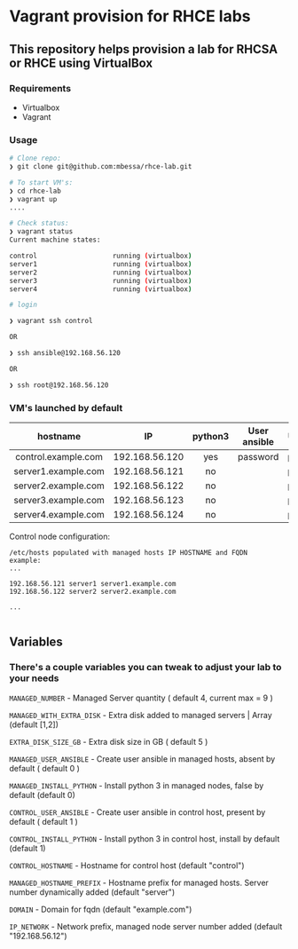 # Vagrant provision for RHCE labs

## This repository helps provision a lab for RHCSA or RHCE using VirtualBox

### **Requirements**

* Virtualbox
* Vagrant

### **Usage**

```bash
# Clone repo:
❯ git clone git@github.com:mbessa/rhce-lab.git

# To start VM's:
❯ cd rhce-lab
❯ vagrant up
....

# Check status:
❯ vagrant status
Current machine states:

control                   running (virtualbox)
server1                   running (virtualbox)
server2                   running (virtualbox)
server3                   running (virtualbox)
server4                   running (virtualbox)

# login

❯ vagrant ssh control

OR

❯ ssh ansible@192.168.56.120

OR 

❯ ssh root@192.168.56.120

```



### **VM's launched by default**

|       hostname      	|       IP       	| python3 	| User ansible 	| User root 	| Extra disk 	|
|:-------------------:	|:--------------:	|:-------:	|:------------:	|:---------:	|:----------:	|
| control.example.com 	| 192.168.56.120 	|   yes   	|   password   	|  password 	|     DVD    	|
| server1.example.com 	| 192.168.56.121 	|    no   	|              	|  password 	|     5G     	|
| server2.example.com 	| 192.168.56.122 	|    no   	|              	|  password 	|     5G     	|
| server3.example.com 	| 192.168.56.123 	|    no   	|              	|  password 	|     no     	|
| server4.example.com 	| 192.168.56.124 	|    no   	|              	|  password 	|     no     	|


Control node configuration:
```properties
/etc/hosts populated with managed hosts IP HOSTNAME and FQDN
example: 
...
 
192.168.56.121 server1 server1.example.com
192.168.56.122 server2 server2.example.com

...


```

## **Variables**

### There's a couple variables you can tweak to adjust your lab to your needs


`MANAGED_NUMBER` - Managed Server quantity ( default 4, current max = 9 ) 

`MANAGED_WITH_EXTRA_DISK` -  Extra disk added to managed servers | Array (default [1,2])

`EXTRA_DISK_SIZE_GB` - Extra disk size in GB ( default 5 )

`MANAGED_USER_ANSIBLE` - Create user ansible in managed hosts, absent by default ( default 0 )

`MANAGED_INSTALL_PYTHON` - Install python 3 in managed nodes, false by default (default 0)

`CONTROL_USER_ANSIBLE` - Create user ansible in control host, present by default ( default 1 )

`CONTROL_INSTALL_PYTHON` - Install python 3 in control host, install by default (default 1)


`CONTROL_HOSTNAME` - Hostname for control host (default "control")

`MANAGED_HOSTNAME_PREFIX` - Hostname prefix for managed hosts. Server number dynamically added (default "server")

`DOMAIN` -  Domain for fqdn (default "example.com")

`IP_NETWORK` - Network prefix, managed node server number added (default "192.168.56.12")


